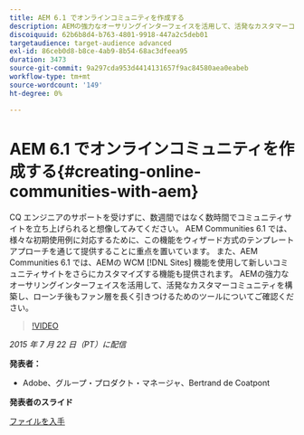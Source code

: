 ```yaml
---
title: AEM 6.1 でオンラインコミュニティを作成する
description: AEMの強力なオーサリングインターフェイスを活用して、活発なカスタマーコミュニティを構築し、ローンチ後もファン層を長く引きつけるためのツールについて説明します。
discoiquuid: 62b6b8d4-b763-4801-9918-447a2c5deb01
targetaudience: target-audience advanced
exl-id: 86ceb0d8-b8ce-4ab9-8b54-68ac3dfeea95
duration: 3473
source-git-commit: 9a297cda953d4414131657f9ac84580aea0eabeb
workflow-type: tm+mt
source-wordcount: '149'
ht-degree: 0%

---
```


# AEM 6.1 でオンラインコミュニティを作成する{#creating-online-communities-with-aem}

CQ エンジニアのサポートを受けずに、数週間ではなく数時間でコミュニティサイトを立ち上げられると想像してみてください。 AEM Communities 6.1 では、様々な初期使用例に対応するために、この機能をウィザード方式のテンプレートアプローチを通じて提供することに重点を置いています。 また、AEM Communities 6.1 では、AEMの WCM [!DNL Sites] 機能を使用して新しいコミュニティサイトをさらにカスタマイズする機能も提供されます。 AEMの強力なオーサリングインターフェイスを活用して、活発なカスタマーコミュニティを構築し、ローンチ後もファン層を長く引きつけるためのツールについてご確認ください。

>[!VIDEO](https://video.tv.adobe.com/v/19381/?quality=9)

*2015 年 7 月 22 日（PT）に配信*

**発表者：**

* Adobe、グループ・プロダクト・マネージャ、Bertrand de Coatpont

**発表者のスライド**

[ファイルを入手](assets/aem-6-1-communities-gems.pdf)
<!--
[Get back to the Overview](https://helpx.adobe.com/jp/experience-manager/kt/eseminars/gems/aem-index.html)
-->
